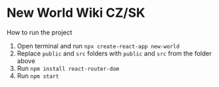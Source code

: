 # New World Wiki CZ/SK

How to run the project

1. Open terminal and run `npx create-react-app new-world`
2. Replace `public` and `src` folders with `public` and `src` from the folder above
3. Run `npm install react-router-dom`
4. Run `npm start`
